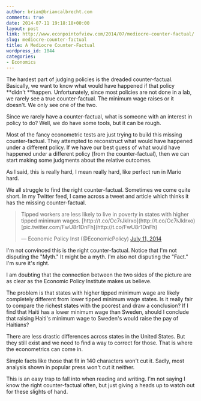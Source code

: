 ```yaml
---
author: brian@briancalbrecht.com
comments: true
date: 2014-07-11 19:18:18+00:00
layout: post
link: http://www.econpointofview.com/2014/07/mediocre-counter-factual/
slug: mediocre-counter-factual
title: A Mediocre Counter-Factual
wordpress_id: 1044
categories:
- Economics
---
```


The hardest part of judging policies is the dreaded counter-factual. Basically, we want to know what would have happened if that policy **didn't **happen. Unfortunately, since most policies are not done in a lab, we rarely see a true counter-factual. The minimum wage raises or it doesn't. We only see one of the two.

Since we rarely have a counter-factual, what is someone with an interest in policy to do? Well, we do have some tools, but it can be rough.

Most of the fancy econometric tests are just trying to build this missing counter-factual. They attempted to reconstruct what would have happened under a different policy. If we have our best guess of what would have happened under a different policy (from the counter-factual), then we can start making some judgments about the relative outcomes.

As I said, this is really hard, I mean really hard, like perfect run in Mario hard.

We all struggle to find the right counter-factual. Sometimes we come quite short. In my Twitter feed, I came across a tweet and article which thinks it has the missing counter-factual.<!-- more -->


<blockquote>Tipped workers are less likely to live in poverty in states with higher tipped minimum wages. [http://t.co/Oc7rJkIrxo](http://t.co/Oc7rJkIrxo)[pic.twitter.com/FwU8r1DnFh](http://t.co/FwU8r1DnFh)

— Economic Policy Inst (@EconomicPolicy) [July 11, 2014](https://twitter.com/EconomicPolicy/statuses/487667645768953856)

</blockquote>


I'm not convinced this is the right counter-factual. Notice that I'm not disputing the "Myth." It might be a myth. I'm also not disputing the "Fact." I'm sure it's right.

I am doubting that the connection between the two sides of the picture are as clear as the Economic Policy Institute makes us believe.

The problem is that states with higher tipped minimum wage are likely completely different from lower tipped minimum wage states. Is it really fair to compare the richest states with the poorest and draw a conclusion? If I find that Haiti has a lower minimum wage than Sweden, should I conclude that raising Haiti's minimum wage to Sweden's would raise the pay of Haitians?

There are less drastic differences across states in the United States. But they still exist and we need to find a way to correct for those. That is where the econometrics can come in.

Simple facts like those that fit in 140 characters won't cut it. Sadly, most analysis shown in popular press won't cut it neither.

This is an easy trap to fall into when reading and writing. I'm not saying I know the right counter-factual often, but just giving a heads up to watch out for these slights of hand.


